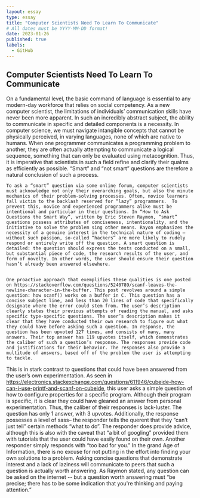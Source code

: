 ```yaml
---
layout: essay
type: essay
title: "Computer Scientists Need To Learn To Communicate"
# All dates must be YYYY-MM-DD format!
date: 2023-01-26
published: true
labels:
  - GitHub
---  
```

##	 				 Computer Scientists Need To Learn To Communicate
  
  On a fundamental level, the basic command of language is essential to any modern-day workforce that relies on social competency. As a new computer scientist, the limitations of individuals’ communication skills have never been more apparent. In such an incredibly abstract subject, the ability to communicate in specific and detailed components is a necessity. In computer science, we must navigate intangible concepts that cannot be physically perceived, in varying languages, none of which are native to humans. When one programmer communicates a programming problem to another, they are often actually attempting to communicate a logical sequence, something that can only be evaluated using metacognition. Thus, it is imperative that scientists in such a field refine and clarify their qualms as efficiently as possible. “Smart” and “not smart” questions are therefore a natural conclusion of such a process.
  
  
	To ask a “smart” question via some online forum, computer scientists must acknowledge not only their overarching goals, but also the minute mechanics of their problem-solving processes. Often, novice learners fall victim to the backlash reserved for “lazy” programmers.  To prevent this, novice and experienced programmers alike must be intentional and particular in their questions. In “How to Ask Questions the Smart Way”, written by Eric Steven Raymon, “smart” questions possess attributes of conciseness, intentionality, and the initiative to solve the problem sing other means. Rayon emphasizes the necessity of a genuine interest in the technical nature of coding – without such passion, so-called “hackers” are more likely to rudely respond or entirely write off the question. A smart question is detailed: the question should express the tests conducted on a small, but substantial piece of code, the research results of the user, and form of novelty. In other words, the user should ensure their question hasn’t already been answered elsewhere.
	
	
	One proactive approach that exemplifies these qualities is one posted on https://stackoverflow.com/questions/5240789/scanf-leaves-the-newline-character-in-the-buffer. This post revolves around a simple question: how scanf() works on a buffer in C. This question has a concise subject line, and less than 20 lines of code that specifically designate where the error could stem from. The user’s description clearly states their previous attempts of reading the manual, and asks specific type-specific questions. The user’s description makes it clear that they have conducted their own research to figure out what they could have before asking such a question. In response, the question has been upvoted 127 times, and consists of many, many answers. Their top answer has 119 upvotes itself, which demonstrates the caliber of such a question’s response. The responses provide code and justifications for their behavior. The responses also provide a multitude of answers, based off of the problem the user is attempting to tackle.
	
	
  This is in stark contrast to questions that could have been answered from the user’s own experimentation. As seen in https://electronics.stackexchange.com/questions/611946/cubeide-how-can-i-use-printf-and-scanf-on-cubeide, this user asks a simple question of how to configure properties for a specific program. Although their program is specific, it is clear they could have gleaned an answer from personal experimentation. Thus, the caliber of their responses is lack-luster. The question has only 1 answer, with 3 upvotes. Additionally, the response possesses a level of sass– the responder tells the querent that they “can’t just tell” certain methods “what to do”. The responder does provide advice, although this is also with the caveat that “a bit of googling” provided them with tutorials that the user could have easily found on their own. Another responder simply responds with “too bad for you.” In the grand Age of Information, there is no excuse for not putting in the effort into finding your own solutions to a problem. Asking concise questions that demonstrate interest and a lack of laziness will communicate to peers that such a question is actually worth answering. As Raymon stated, any question can be asked on the internet -- but a question worth answering must “be precise; there has to be some indication that you're thinking and paying attention.”
